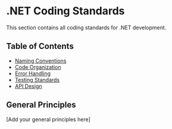 # .NET Coding Standards

This section contains all coding standards for .NET development.

## Table of Contents

- [Naming Conventions](./naming-conventions.md)
- [Code Organization](./code-organization.md)
- [Error Handling](./error-handling.md)
- [Testing Standards](./testing.md)
- [API Design](./api-design.md)

## General Principles

[Add your general principles here] 